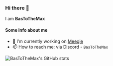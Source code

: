 ### Hi there 👋
I am **BasToTheMax**

#### Some info about me
- 🔭 I’m currently working on [Meegie](https://github.com/Meegie)
- 📫 How to reach me: via Discord - `BasToTheMax`

![BasToTheMax's GitHub stats](https://github-readme-stats.vercel.app/api?username=BasToTheMax&show_icons=true&theme=dark&show=discussions_started&rank_icon=percentile)
